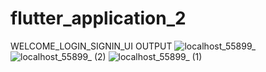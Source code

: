 # flutter_application_2

WELCOME_LOGIN_SIGNIN_UI
OUTPUT ![localhost_55899_](https://user-images.githubusercontent.com/108115666/198511472-8986b00f-9585-4165-8105-d12012b40d76.png)
![localhost_55899_ (2)](https://user-images.githubusercontent.com/108115666/198511461-c67732c2-3fde-4abd-833e-a7429e531a2b.png)
![localhost_55899_ (1)](https://user-images.githubusercontent.com/108115666/198511468-e2fc9adf-8a9c-4d19-bfae-2f9e68e432f7.png)

